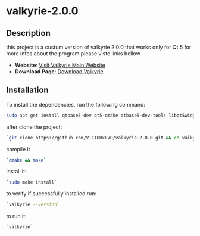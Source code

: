 # valkyrie-2.0.0

## Description
this project is a custum version of valkyrie 2.0.0 that works only for Qt 5
for more infos about the program please viste links bellow
- **Website**: [Visit Valkyrie Main Website](https://valgrind.org/downloads/guis.html)
- **Download Page**: [Download Valkyrie](https://sourceware.org/pub/valgrind)

## Installation
To install the dependencies, run the following command:

```bash
sudo apt-get install qtbase5-dev qt5-qmake qtbase5-dev-tools libqt5widgets5 libqt5gui5 libqt5core5a
```

after clone the project:

```bash
`git clone https://github.com/VICTORxEVO/valkyrie-2.0.0.git && cd valkyrie-2.0.0`
```

compile it

```bash
`qmake && make`
```

install it:

```bash
`sudo make install`
```

to verify if successfully installed run:

```bash
`valkyrie --version`
```

to run it:

```bash
`valkyrie`
```
